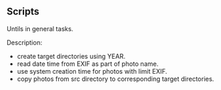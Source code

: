 Scripts
------
Untils in general tasks.

Description:
* create target directories using YEAR.
* read date time from EXIF as part of photo name.
* use system creation time for photos with limit EXIF.
* copy photos from src directory to corresponding target directories.
